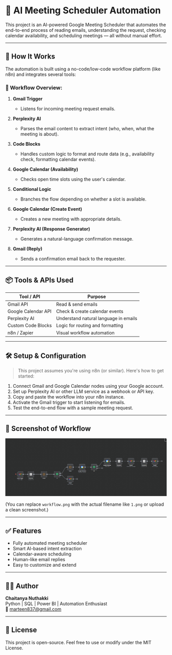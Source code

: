 # 🤖 AI Meeting Scheduler Automation

This project is an AI-powered Google Meeting Scheduler that automates the end-to-end process of reading emails, understanding the request, checking calendar availability, and scheduling meetings — all without manual effort.

---

## 🧠 How It Works

The automation is built using a no-code/low-code workflow platform (like n8n) and integrates several tools:

### 🔄 Workflow Overview:
1. **Gmail Trigger**  
   - Listens for incoming meeting request emails.

2. **Perplexity AI**  
   - Parses the email content to extract intent (who, when, what the meeting is about).

3. **Code Blocks**  
   - Handles custom logic to format and route data (e.g., availability check, formatting calendar events).

4. **Google Calendar (Availability)**  
   - Checks open time slots using the user's calendar.

5. **Conditional Logic**  
   - Branches the flow depending on whether a slot is available.

6. **Google Calendar (Create Event)**  
   - Creates a new meeting with appropriate details.

7. **Perplexity AI (Response Generator)**  
   - Generates a natural-language confirmation message.

8. **Gmail (Reply)**  
   - Sends a confirmation email back to the requester.

---

## 📦 Tools & APIs Used

| Tool / API        | Purpose                            |
|------------------|------------------------------------|
| Gmail API         | Read & send emails                 |
| Google Calendar API | Check & create calendar events    |
| Perplexity AI      | Understand natural language in emails |
| Custom Code Blocks | Logic for routing and formatting  |
| n8n / Zapier       | Visual workflow automation         |

---

## 🛠 Setup & Configuration

> This project assumes you're using n8n (or similar). Here's how to get started:

1. Connect Gmail and Google Calendar nodes using your Google account.
2. Set up Perplexity AI or other LLM service as a webhook or API key.
3. Copy and paste the workflow into your n8n instance.
4. Activate the Gmail trigger to start listening for emails.
5. Test the end-to-end flow with a sample meeting request.

---

## 📸 Screenshot of Workflow

![Workflow Diagram](./workflow.png)

(You can replace `workflow.png` with the actual filename like `1.png` or upload a clean screenshot.)

---

## ✅ Features

- Fully automated meeting scheduler
- Smart AI-based intent extraction
- Calendar-aware scheduling
- Human-like email replies
- Easy to customize and extend

---

## 🙋‍♂️ Author

**Chaitanya Nuthakki**  
Python | SQL | Power BI | Automation Enthusiast  
📧 marteen837@gmail.com

---

## 📄 License

This project is open-source. Feel free to use or modify under the MIT License.

